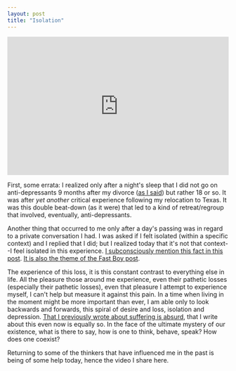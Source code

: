 ```yaml
---
layout: post
title: "Isolation"
---
```


<iframe width="100%" height="315" src="https://www.youtube.com/embed/i3HyRtdu1o0" frameborder="0" allowfullscreen></iframe>

First, some errata: I realized only after a night's sleep that I did not go on anti-depressants 9 months after my divorce ([as I said](http://danielsjourney.com/2010/10/27/tooth-fairy.html)) but rather 18 or so. It was after _yet another_ critical experience following my relocation to Texas. It was this double beat-down (as it were) that led to a kind of retreat/regroup that involved, eventually, anti-depressants.

Another thing that occurred to me only after a day's passing was in regard to a private conversation I had. I was asked if I felt isolated (within a specific context) and I replied that I did; but I realized today that it's not that context--I feel isolated in this experience. [I subconsciously mention this fact in this post](http://danielsjourney.com/2010/09/29/motivation-mood.html "You all have moved on, more or less."). [It is also the theme of the Fast Boy post](http://danielsjourney.com/2010/10/24/fast-boy.html "Ezra and I, we have been forced to exist in a space that not many understand.").

The experience of this loss, it is this constant contrast to everything else in life. All the pleasure those around me experience, even their pathetic losses (especially their pathetic losses), even that pleasure I attempt to experience myself, I can't help but measure it against this pain. In a time when living in the moment might be more important than ever, I am able only to look backwards and forwards, this spiral of desire and loss, isolation and depression. [That I previously wrote about suffering is absurd](http://danielsjourney.com/2010/10/04/in-the-light-of-prior-suffering.html), that I write about this even now is equally so. In the face of the ultimate mystery of our existence, what is there to say, how is one to think, behave, speak? How does one coexist? 

Returning to some of the thinkers that have influenced me in the past is being of some help today, hence the video I share here.
